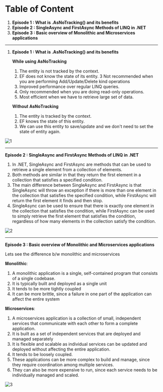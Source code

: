 # Table of Content

1. **Episode 1 : What is .AsNoTracking() and its benefits**
2. **Episode 2 : SingleAsync and FirstAsync Methods of LINQ in .NET**
3. **Episode 3 : Basic overview of Monolithic and Microservices applications**

-------------------------------------------------------------------------------------------------------------------------

1. **Episode 1 : What is .AsNoTracking() and its benefits**

   𝐖𝐡𝐢𝐥𝐞 𝐮𝐬𝐢𝐧𝐠 𝐀𝐬𝐍𝐨𝐓𝐫𝐚𝐜𝐤𝐢𝐧𝐠
    1. The entity is not tracked by the context.
    2. EF does not know the state of its entity.
    3 Not recommended when you are performing Add/Update/Delete kind operations
    4. Improved performance over regular LINQ queries.
    5. Only recommended when you are doing read-only operations.
    6. Most efficient when we have to retrieve large set of data.
    
   𝐖𝐢𝐭𝐡𝐨𝐮𝐭 𝐀𝐬𝐍𝐨𝐓𝐫𝐚𝐜𝐤𝐢𝐧𝐠
    1. The entity is tracked by the context.
    2. EF knows the state of this entity.
    3. We can use this entity to save/update and we don't need to set the state of entity again.


![1](https://user-images.githubusercontent.com/44539744/214570292-85ababe2-8126-4c42-83da-04a293c7c7bf.PNG)

-----------------------------------------------------------------------------------------------------------------------------------------------------------------------
**Episode 2 : SingleAsync and FirstAsync Methods of LINQ in .NET**

1. In .NET, SingleAsync and FirstAsync are methods that can be used to retrieve a single element from a collection of elements.
2. Both methods are similar in that they return the first element in a collection that satisfies a specified condition.
3. The main difference between SingleAsync and FirstAsync is that SingleAsync will throw an exception if there is more than one element in the collection that satisfies the specified condition, while FirstAsync will return the first element it finds and then stop.
4. SingleAsync can be used to ensure that there is exactly one element in the collection that satisfies the condition, while FirstAsync can be used to simply retrieve the first element that satisfies the condition, regardless of how many elements in the collection satisfy the condition.

![2](https://user-images.githubusercontent.com/44539744/214570781-9d81668d-fd7c-4aca-a8b8-c5ac8403fe37.png)

-----------------------------------------------------------------------------------------------------------------------------------------------------------------------
**Episode 3 : Basic overview of Monolithic and Microservices applications**

Lets see the difference b/w monolithic and microservices 

𝐌𝐨𝐧𝐨𝐥𝐢𝐭𝐡𝐢𝐜:
1. A monolithic application is a single, self-contained program that consists of a single codebase.
2. It is typically built and deployed as a single unit
3. It tends to be more tightly coupled
4. It can be more brittle, since a failure in one part of the application can affect the entire system

𝐌𝐢𝐜𝐫𝐨𝐬𝐞𝐫𝐯𝐢𝐜𝐞𝐬:
1. A microservices application is a collection of small, independent services that communicate with each other to form a complete application.
2. It is built as a set of independent services that are deployed and managed separately
3. It is flexible and scalable as individual services can be updated and deployed without affecting the entire application.
4. It tends to be loosely coupled.
5. These applications can be more complex to build and manage, since they require coordination among multiple services.
6. They can also be more expensive to run, since each service needs to be individually managed and scaled.

![3](https://user-images.githubusercontent.com/44539744/214571188-e49795bb-3653-4e3c-bbad-d3dad76218c5.PNG)

